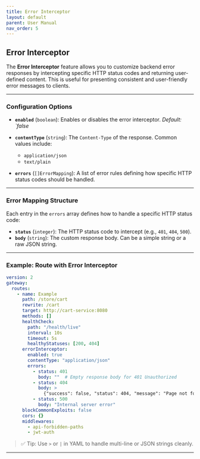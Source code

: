 ```yaml
---
title: Error Interceptor
layout: default
parent: User Manual
nav_order: 5
---
```



## Error Interceptor

The **Error Interceptor** feature allows you to customize backend error responses by intercepting specific HTTP status codes and returning user-defined content. This is useful for presenting consistent and user-friendly error messages to clients.

---

### Configuration Options

* **`enabled`** (`boolean`): Enables or disables the error interceptor.
  *Default: \`false*

* **`contentType`** (`string`): The `Content-Type` of the response. Common values include:

  * `application/json`
  * `text/plain`

* **`errors`** (`[]ErrorMapping`): A list of error rules defining how specific HTTP status codes should be handled.

---

### Error Mapping Structure

Each entry in the `errors` array defines how to handle a specific HTTP status code:

* **`status`** (`integer`): The HTTP status code to intercept (e.g., `401`, `404`, `500`).
* **`body`** (`string`): The custom response body. Can be a simple string or a raw JSON string.

---

### Example: Route with Error Interceptor

```yaml
version: 2
gateway:
  routes:
    - name: Example
      path: /store/cart
      rewrite: /cart
      target: http://cart-service:8080
      methods: []
      healthCheck:
        path: "/health/live"
        interval: 10s
        timeout: 5s
        healthyStatuses: [200, 404]
      errorInterceptor:
        enabled: true
        contentType: "application/json"
        errors:
          - status: 401
            body: ""  # Empty response body for 401 Unauthorized
          - status: 404
            body: >
              {"success": false, "status": 404, "message": "Page not found", "data": []}
          - status: 500
            body: "Internal server error"
      blockCommonExploits: false
      cors: {}
      middlewares:
        - api-forbidden-paths
        - jwt-auth
```

> ✅ Tip: Use `>` or `|` in YAML to handle multi-line or JSON strings cleanly.

---
